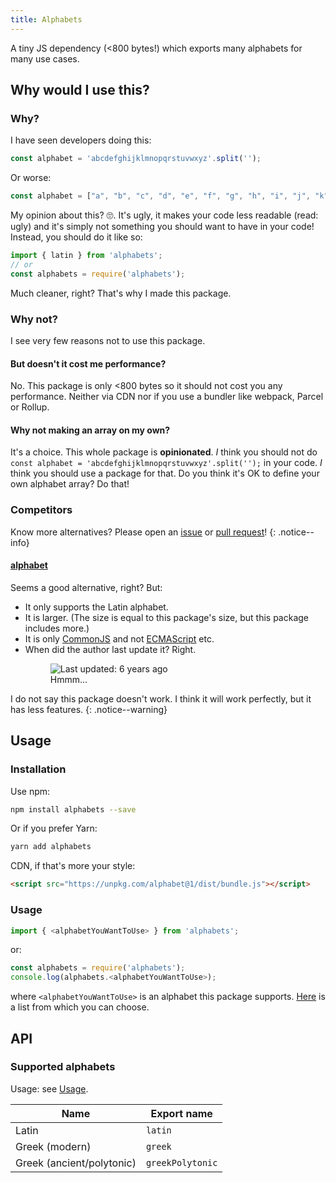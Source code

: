 ```yaml
---
title: Alphabets
---
```


A tiny JS dependency (<800 bytes!) which exports many alphabets for many use
cases.

## Why would I use this?

### Why?

I have seen developers doing this:

```js
const alphabet = 'abcdefghijklmnopqrstuvwxyz'.split('');
```

Or worse:

```js
const alphabet = ["a", "b", "c", "d", "e", "f", "g", "h", "i", "j", "k", "l", "m", "n", "o", "p", "q", "r", "s", "t", "u", "v", "w", "x", "y", "z"];
```

My opinion about this? 🙄. It's ugly, it makes your code less readable
(read: ugly) and it's simply not something you should want to have in your 
code! Instead, you should do it like so:

```js
import { latin } from 'alphabets';
// or
const alphabets = require('alphabets');
```

Much cleaner, right? That's why I made this package.

### Why not?

I see very few reasons not to use this package.

#### But doesn't it cost me performance?

No. This package is only <800 bytes so it should not cost you any performance.
Neither via CDN nor if you use a bundler like webpack, Parcel or Rollup.

#### Why not making an array on my own?

It's a choice. This whole package is **opinionated**. *I* think you should not
do `const alphabet = 'abcdefghijklmnopqrstuvwxyz'.split('');` in your code. *I*
think you should use a package for that. Do you think it's OK to define your own
alphabet array? Do that!

### Competitors

Know more alternatives? Please open an
[issue](https://github.com/garraflavatra/alphabet.js/issues/new) or 
[pull request](https://github.com/garraflavatra/alphabet.js)!
{: .notice--info}

#### [alphabet](https://www.npmjs.com/package/alphabet)

Seems a good alternative, right? But:

* It only supports the Latin alphabet.
* It is larger. (The size is equal to this package's size, but this package
  includes more.)
* It is only [CommonJS](https://en.wikipedia.org/wiki/CommonJS) and not 
  [ECMAScript](https://en.wikipedia.org/wiki/ECMAScript) etc.
* When did the author last update it? Right.
  <figure>
    <img src="/images/competitors/alphabet-last-publish.png" alt="Last updated: 6 years ago">
    <figcaption>Hmmm...</figcaption>
  </figure>

I do not say this package doesn't work. I think it will work perfectly, but it
has less features.
{: .notice--warning}

## Usage

### Installation

Use npm:

```bash
npm install alphabets --save
```

Or if you prefer Yarn:

```bash
yarn add alphabets
```

CDN, if that's more your style:

```html
<script src="https://unpkg.com/alphabet@1/dist/bundle.js"></script>
```

### Usage

```js
import { <alphabetYouWantToUse> } from 'alphabets';
```

or:

```js
const alphabets = require('alphabets');
console.log(alphabets.<alphabetYouWantToUse>);
```

where `<alphabetYouWantToUse>` is an alphabet this package supports.
[Here](#supported-alphabets) is a list from which you can choose.

## API

### Supported alphabets

Usage: see [Usage](#usage).

| Name | Export name |
|------|-------------|
| Latin | `latin` | 
| Greek (modern) | `greek` |
| Greek (ancient/polytonic) | `greekPolytonic` |
